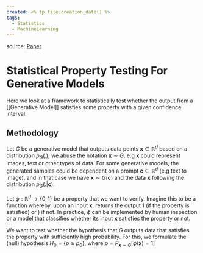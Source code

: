 ```yaml
---
created: <% tp.file.creation_date() %>
tags:
  - Statistics
  - MachineLearning
---
```

source: [Paper](https://openreview.net/pdf?id=xmY_plRB15j)
# Statistical Property Testing For Generative Models

Here we look at a framework to statistically test whether the output from a [[Generative Model]] satisfies some property with a given confidence interval.

## Methodology

Let $G$ be a generative model that outputs data points $\boldsymbol{x} \in \mathbb{R}^d$ based on a distribution $p_{G}(.)$; we abuse the notation $\boldsymbol{x} \sim G$. e.g $\boldsymbol{x}$ could represent images, text or other types of data. For some generative models, the generated samples could be dependent on a prompt $\boldsymbol{c} \in \mathbb{R}^d$ (e.g text to image), and in that case we have $\boldsymbol{x} \sim G(\boldsymbol{c})$ and the data $\boldsymbol{x}$ following the distribution $p_G(.|\boldsymbol{c})$.

Let $\phi: \mathbb{R}^d \rightarrow \{0, 1\}$ be a property that we want to verify. Imagine this to be a function whereby, upon an input $\boldsymbol{x}$, returns the output 1 (if the property is satisfied) or ) if not. In practice, $\phi$ can be implemented by human inspection or a model that classifies whether its input $\boldsymbol{x}$ satisfies the property or not.

We want to test whether the hypothesis that $G$ outputs data that satisfies the property with sufficiently high probability. For this, we formulate the (null) hypothesis $H_0 = \{p \geq p_0\}$, where $p = P_{\boldsymbol{x} \sim G}[\phi(\boldsymbol{x}) = 1]$

